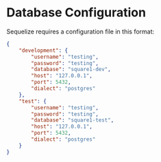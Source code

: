 # Database Configuration

Sequelize requires a configuration file in this format:

```json
{
    "development": {
        "username": "testing",
        "password": "testing",
        "database": "square1-dev",
        "host": "127.0.0.1",
        "port": 5432,
        "dialect": "postgres"
    },
    "test": {
        "username": "testing",
        "password": "testing",
        "database": "square1-test",
        "host": "127.0.0.1",
        "port": 5432,
        "dialect": "postgres"
    }
}
```
